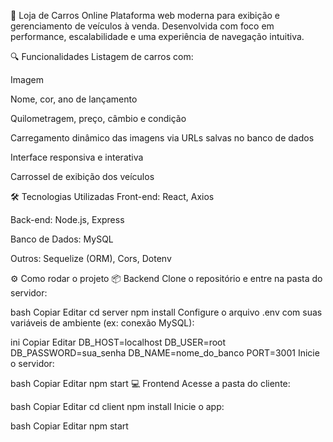 🚗 Loja de Carros Online
Plataforma web moderna para exibição e gerenciamento de veículos à venda. Desenvolvida com foco em performance, escalabilidade e uma experiência de navegação intuitiva.

🔍 Funcionalidades
Listagem de carros com:

Imagem

Nome, cor, ano de lançamento

Quilometragem, preço, câmbio e condição

Carregamento dinâmico das imagens via URLs salvas no banco de dados

Interface responsiva e interativa

Carrossel de exibição dos veículos

🛠️ Tecnologias Utilizadas
Front-end: React, Axios

Back-end: Node.js, Express

Banco de Dados: MySQL

Outros: Sequelize (ORM), Cors, Dotenv

⚙️ Como rodar o projeto
📦 Backend
Clone o repositório e entre na pasta do servidor:

bash
Copiar
Editar
cd server
npm install
Configure o arquivo .env com suas variáveis de ambiente (ex: conexão MySQL):

ini
Copiar
Editar
DB_HOST=localhost
DB_USER=root
DB_PASSWORD=sua_senha
DB_NAME=nome_do_banco
PORT=3001
Inicie o servidor:

bash
Copiar
Editar
npm start
💻 Frontend
Acesse a pasta do cliente:

bash
Copiar
Editar
cd client
npm install
Inicie o app:

bash
Copiar
Editar
npm start

